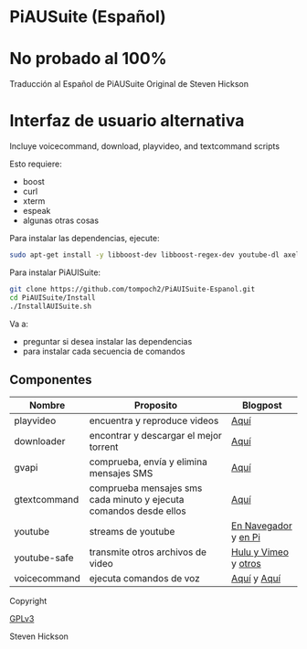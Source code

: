 # PiAUSuite (Español)

# No probado al 100%

Traducción al Español de PiAUSuite Original de Steven Hickson

# Interfaz de usuario alternativa

Incluye voicecommand, download, playvideo, and textcommand scripts

Esto requiere:

* boost
* curl
* xterm
* espeak
* algunas otras cosas

Para instalar las dependencias, ejecute:
```bash
sudo apt-get install -y libboost-dev libboost-regex-dev youtube-dl axel curl xterm libcurl4-gnutls-dev mpg123 flac sox
```

Para instalar PiAUISuite:
```bash
git clone https://github.com/tompoch2/PiAUISuite-Espanol.git
cd PiAUISuite/Install
./InstallAUISuite.sh
```

Va a:
* preguntar si desea instalar las dependencias
* para instalar cada secuencia de comandos

## Componentes

Nombre | Proposito | Blogpost
-----|---------|---------
playvideo | encuentra y reproduce videos | [Aquí](http://stevenhickson.blogspot.com/2013/03/playing-videos-intelligently-with.html)
downloader | encontrar y descargar el mejor torrent | [Aquí](http://stevenhickson.blogspot.com/2013/03/automatically-downloading-torrents-with.html)
gvapi | comprueba, envía y elimina mensajes SMS | [Aquí](http://stevenhickson.blogspot.com/2013/05/using-google-voice-c-api.html)
gtextcommand | comprueba mensajes sms cada minuto y ejecuta comandos desde ellos | [Aquí](http://stevenhickson.blogspot.com/2013/03/controlling-raspberry-pi-via-text.html)
youtube | streams de youtube | [En Navegador](http://stevenhickson.blogspot.com/2013/06/playing-youtube-videos-in-browser-on.html) y [en Pi](http://stevenhickson.blogspot.com/2013/04/using-youtube-on-raspberry-pi-without.html)
youtube-safe | transmite otros archivos de video | [Hulu y Vimeo](http://stevenhickson.blogspot.com/2013/06/getting-huluvimeo-to-work-on-raspberry.html) y [otros](http://stevenhickson.blogspot.com/2013/06/streaming-other-hd-video-sites-on.html)
voicecommand | ejecuta comandos de voz | [Aquí](http://stevenhickson.blogspot.com/2013/05/voice-command-v20-for-raspberry-pi.html) y [Aquí](http://stevenhickson.blogspot.com/2013/04/voice-control-on-raspberry-pi.html)

Copyright

[GPLv3](https://tldrlegal.com/license/gnu-general-public-license-v3-(gpl-3))

Steven Hickson

